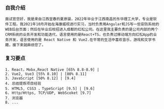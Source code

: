 ### 自我介绍
    面试官您好，我是来自江西宜春的夏原骏，2022年毕业于江西南昌的东华理工大学，专业是软件工程。我2021年10月开始在海康威视进行实习，当时负责用Angular和JS写一些安防系统的WEB后台页面；然后在毕业后校招进入成都的红松公司。在这里我主要负责的是公司内部的两个CRM系统的业务开发和功能迭代，语言使用的是React+TS，也负责过移动端方向红松App的业务开发，语言使用的是 React Native 和 Vue2.在平常的生活中喜欢音乐，游戏和文学书籍，接下来就麻烦您了。

### 复习要点
    1. React，Mobx,React Native [65% 8.8-8.9] |
    2. Vue2, Vue3 [55% 8.10] | [80% 8.11]
    3. JavaScript [50% 8.12] | [9.4]
    4. 总结提炼项目经验
    5. HTML5, CSS3 ，TypeScript [9.5] | [9.6]
    6. Http/Https, TCP/UDP, WebScoket [9.7]
    7. 浏览器
    8. ...